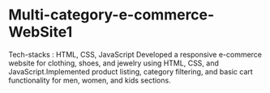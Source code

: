 # Multi-category-e-commerce-WebSite1
Tech-stacks : HTML, CSS, JavaScript   Developed a responsive e-commerce website for clothing, shoes, and jewelry using HTML, CSS, and JavaScript.Implemented product listing, category filtering, and basic cart functionality for men, women, and kids sections.
